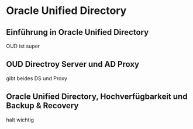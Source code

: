 # Oracle Unified Directory


## Einführung in Oracle Unified Directory

OUD ist super


## OUD Directroy Server und AD Proxy

gibt beides DS und Proxy


## Oracle Unified Directory, Hochverfügbarkeit und Backup & Recovery

halt wichtig
